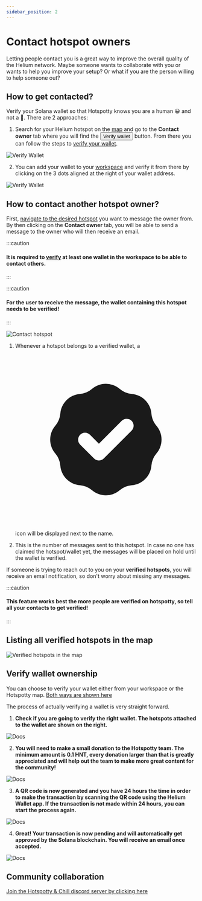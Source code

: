 ```yaml
---
sidebar_position: 2
---
```


# Contact hotspot owners

Letting people contact you is a great way to improve the overall quality of the Helium network. Maybe someone wants to collaborate with you or wants to help you improve your setup?
Or what if you are the person willing to help someone out?

## How to get contacted?

Verify your Solana wallet so that Hotspotty knows you are a human 😀 and not a 🤖. There are 2 approaches:

1. Search for your Helium hotspot on the [map](https://app.hotspotty.net/hotspots) and go to the **Contact owner** tab where you will find the <button className="hotspotty-button">Verify wallet</button> button. From there you can follow the steps to [verify your wallet](#verify-wallet-ownership).

![Verify Wallet](/img/advanced/verify-wallet-01.png)

2. You can add your wallet to your [workspace](https://app.hotspotty.net/workspace/wallets) and verify it from there by clicking on the 3 dots aligned at the right of your wallet address.

![Verify Wallet](/img/advanced/verify-wallet-02.png)

## How to contact another hotspot owner?

First, [navigate to the desired hotspot](https://app.hotspotty.net/hotspots) you want to message the owner from. By then clicking on the **Contact owner** tab, you will be able to send a message to the owner who will then receive an email.

:::caution

#### It is required to [verify](#verify-wallet-ownership) at least one wallet in the workspace to be able to contact others.

:::

:::caution

#### For the user to receive the message, the wallet containing this hotspot needs to be verified!

:::

![Contact hotspot](/img/advanced/contact-hotspot-01.png)

1. Whenever a hotspot belongs to a verified wallet, a <svg xmlns="http://www.w3.org/2000/svg" viewBox="-3 -3 26 26" className="los-icon" fill="currentColor" aria-hidden="true"><path fill-rule="evenodd" d="M6.267 3.455a3.066 3.066 0 001.745-.723 3.066 3.066 0 013.976 0 3.066 3.066 0 001.745.723 3.066 3.066 0 012.812 2.812c.051.643.304 1.254.723 1.745a3.066 3.066 0 010 3.976 3.066 3.066 0 00-.723 1.745 3.066 3.066 0 01-2.812 2.812 3.066 3.066 0 00-1.745.723 3.066 3.066 0 01-3.976 0 3.066 3.066 0 00-1.745-.723 3.066 3.066 0 01-2.812-2.812 3.066 3.066 0 00-.723-1.745 3.066 3.066 0 010-3.976 3.066 3.066 0 00.723-1.745 3.066 3.066 0 012.812-2.812zm7.44 5.252a1 1 0 00-1.414-1.414L9 10.586 7.707 9.293a1 1 0 00-1.414 1.414l2 2a1 1 0 001.414 0l4-4z" clip-rule="evenodd"></path></svg> icon will be displayed next to the name.

2. This is the number of messages sent to this hotspot. In case no one has claimed the hotspot/wallet yet, the messages will be placed on hold until the wallet is verified.

If someone is trying to reach out to you on your **verified hotspots**, you will receive an email notification, so don't worry about missing any messages.

:::caution

#### This feature works best the more people are verified on hotspotty, so tell all your contacts to get verified!

:::

## Listing all verified hotspots in the map

![Verified hotspots in the map](/img/advanced/verified-wallets-map.gif)

## Verify wallet ownership

You can choose to verify your wallet either from your workspace or the Hotspotty map. [Both ways are shown here](#how-to-get-contacted)

The process of actually verifying a wallet is very straight forward.

1. **Check if you are going to verify the right wallet. The hotspots attached to the wallet are shown on the right.**

![Docs](/img/getting-started/verify-flow-1.png)

2. **You will need to make a small donation to the Hotspotty team. The minimum amount is 0.1 HNT, every donation larger than that is greatly appreciated and will help out the team to make more great content for the community!**

![Docs](/img/getting-started/verify-flow-2.png)

3. **A QR code is now generated and you have 24 hours the time in order to make the transaction by scanning the QR code using the Helium Wallet app. If the transaction is not made within 24 hours, you can start the process again.**

![Docs](/img/getting-started/verify-flow-3.png)

4. **Great! Your transaction is now pending and will automatically get approved by the Solana blockchain. You will receive an email once accepted.**

![Docs](/img/getting-started/verify-flow-4.png)

## Community collaboration

[Join the Hotspotty & Chill discord server by clicking here](https://discord.com/invite/498Rc8khaN)
